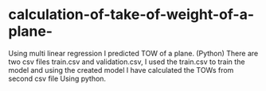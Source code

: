 # calculation-of-take-of-weight-of-a-plane-
Using multi linear regression I predicted TOW of a plane. (Python)
There are two csv files train.csv and validation.csv, I used the train.csv to train the model and using the created model I have calculated the TOWs from second csv file Using python.

